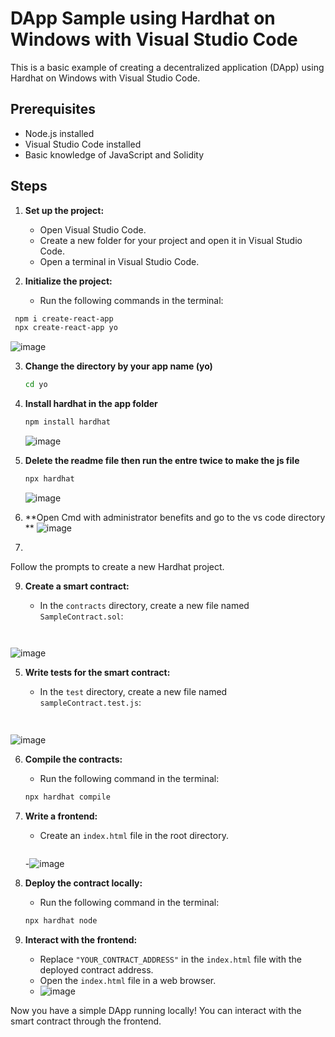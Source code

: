 # DApp Sample using Hardhat on Windows with Visual Studio Code

This is a basic example of creating a decentralized application (DApp) using Hardhat on Windows with Visual Studio Code. 

## Prerequisites

- Node.js installed
- Visual Studio Code installed
- Basic knowledge of JavaScript and Solidity

## Steps

1. **Set up the project:**
   - Open Visual Studio Code.
   - Create a new folder for your project and open it in Visual Studio Code.
   - Open a terminal in Visual Studio Code.

2. **Initialize the project:**
   - Run the following commands in the terminal:


 ```bash
  npm i create-react-app
  npx create-react-app yo
   ```
![image](https://github.com/srijan9999/dapp/assets/148010653/08487b2b-b523-478b-a5ad-e3e923bd7fa1)

3. **Change the directory by your app name (yo)**
   ```bash
   cd yo
   ```
4. **Install hardhat in the app folder**
   ```bash
   npm install hardhat
   ```
   ![image](https://github.com/srijan9999/dapp/assets/148010653/47b13a3c-062a-470c-b1f5-711448c8a1f2)

5. **Delete the readme file then run the entre twice to make the js file**
    ```bash
   npx hardhat
   ```
    ![image](https://github.com/srijan9999/dapp/assets/148010653/46ffab00-37e1-43e6-a460-a4f83b9df712)
6. **Open Cmd with administrator benefits and go to the vs code directory **
    ![image](https://github.com/srijan9999/dapp/assets/148010653/441e7161-6274-4ff8-aef5-746969a45406)

7. 

   Follow the prompts to create a new Hardhat project.

  

9. **Create a smart contract:**
   - In the `contracts` directory, create a new file named `SampleContract.sol`:

   ```solidity
  
   ```
  ![image](https://github.com/srijan9999/dapp/assets/148010653/f04ebd9f-9c7c-4271-88ff-069b88a65547)


5. **Write tests for the smart contract:**
   - In the `test` directory, create a new file named `sampleContract.test.js`:

   ```javascript
 
   ```
 ![image](https://github.com/srijan9999/dapp/assets/148010653/eda10fd8-b248-42eb-ac58-2ad54a15a103)


6. **Compile the contracts:**
   - Run the following command in the terminal:

   ```bash
   npx hardhat compile
   ```

7. **Write a frontend:**
   - Create an `index.html` file in the root directory.
      ```
     
       ```

   -![image](https://github.com/srijan9999/dapp/assets/148010653/f96aaccc-17db-4402-86f6-b3f076879da6)


8. **Deploy the contract locally:**
   - Run the following command in the terminal:

   ```bash
   npx hardhat node
   ```

9. **Interact with the frontend:**
   - Replace `"YOUR_CONTRACT_ADDRESS"` in the `index.html` file with the deployed contract address.
   - Open the `index.html` file in a web browser.
   - ![image](https://github.com/srijan9999/dapp/assets/148010653/c022946c-4a35-4e84-8cb7-6684c4c9f2fd)


Now you have a simple DApp running locally! You can interact with the smart contract through the frontend.


